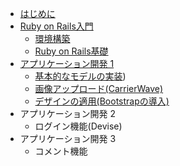* [はじめに](ja/introduction.md)
* [Ruby on Rails入門](ja/001.md)
  * [環境構築](ja/001_environment.md)
  * [Ruby on Rails基礎](ja/001_rails.md)
* [アプリケーション開発 1](ja/002.md)
  * [基本的なモデルの実装](ja/002_models.md))
  * [画像アップロード(CarrierWave)](ja/002_image_upload.md)
  * [デザインの適用(Bootstrapの導入)](ja/002_bootstrap.md)
* アプリケーション開発 2
  * ログイン機能(Devise)
* アプリケーション開発 3
  * コメント機能
